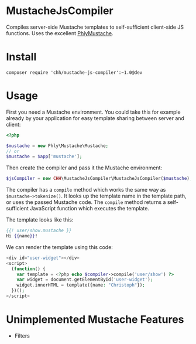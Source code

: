 MustacheJsCompiler
==================

Compiles server-side Mustache templates to self-sufficient client-side JS functions. Uses the excellent
[PhlyMustache](http://github.com/phly/phly_mustache).

# Install

    composer require 'chh/mustache-js-compiler':~1.0@dev

# Usage

First you need a Mustache environment. You could take this for example already by your application
for easy template sharing between server and client:

```php
<?php

$mustache = new Phly\Mustache\Mustache;
// or
$mustache = $app['mustache'];
```

Then create the compiler and pass it the Mustache environment:

```php
$jsCompiler = new CHH\MustacheJsCompiler\MustacheJsCompiler($mustache);
```

The compiler has a `compile` method which works the same way as `$mustache->tokenize()`. It
looks up the template name in the template path, or uses the passed Mustache code. The `compile`
method returns a self-sufficient JavaScript function which executes the template.

The template looks like this:

```mustache
{{! user/show.mustache }}
Hi {{name}}!
```

We can render the template using this code:

```php
<div id="user-widget"></div>
<script>
  (function() {
    var template = <?php echo $compiler->compile('user/show') ?>
    var widget = document.getElementById('user-widget');
    widget.innerHTML = template({name: "Christoph"});
  })();
</script>
```

# Unimplemented Mustache Features

* Filters
